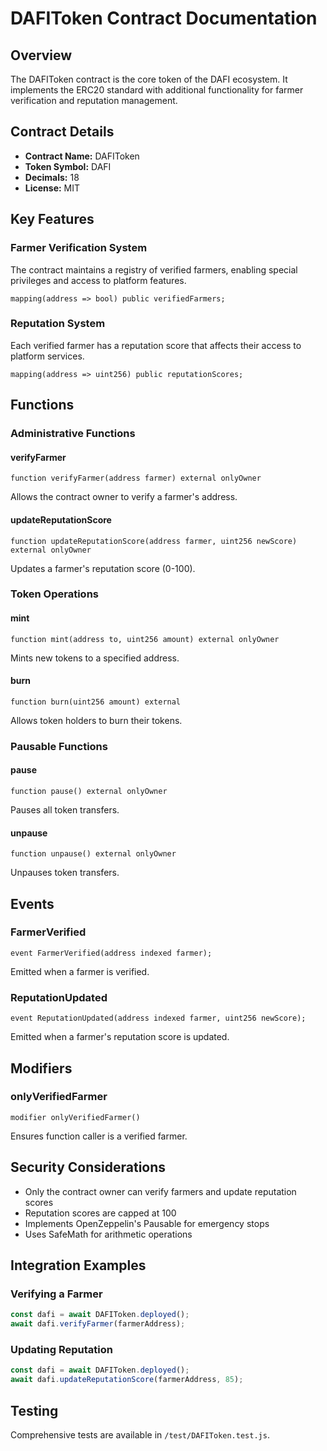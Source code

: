 # DAFIToken Contract Documentation

## Overview
The DAFIToken contract is the core token of the DAFI ecosystem. It implements the ERC20 standard with additional functionality for farmer verification and reputation management.

## Contract Details
- **Contract Name:** DAFIToken
- **Token Symbol:** DAFI
- **Decimals:** 18
- **License:** MIT

## Key Features

### Farmer Verification System
The contract maintains a registry of verified farmers, enabling special privileges and access to platform features.

```solidity
mapping(address => bool) public verifiedFarmers;
```

### Reputation System
Each verified farmer has a reputation score that affects their access to platform services.

```solidity
mapping(address => uint256) public reputationScores;
```

## Functions

### Administrative Functions

#### verifyFarmer
```solidity
function verifyFarmer(address farmer) external onlyOwner
```
Allows the contract owner to verify a farmer's address.

#### updateReputationScore
```solidity
function updateReputationScore(address farmer, uint256 newScore) external onlyOwner
```
Updates a farmer's reputation score (0-100).

### Token Operations

#### mint
```solidity
function mint(address to, uint256 amount) external onlyOwner
```
Mints new tokens to a specified address.

#### burn
```solidity
function burn(uint256 amount) external
```
Allows token holders to burn their tokens.

### Pausable Functions

#### pause
```solidity
function pause() external onlyOwner
```
Pauses all token transfers.

#### unpause
```solidity
function unpause() external onlyOwner
```
Unpauses token transfers.

## Events

### FarmerVerified
```solidity
event FarmerVerified(address indexed farmer);
```
Emitted when a farmer is verified.

### ReputationUpdated
```solidity
event ReputationUpdated(address indexed farmer, uint256 newScore);
```
Emitted when a farmer's reputation score is updated.

## Modifiers

### onlyVerifiedFarmer
```solidity
modifier onlyVerifiedFarmer()
```
Ensures function caller is a verified farmer.

## Security Considerations
- Only the contract owner can verify farmers and update reputation scores
- Reputation scores are capped at 100
- Implements OpenZeppelin's Pausable for emergency stops
- Uses SafeMath for arithmetic operations

## Integration Examples

### Verifying a Farmer
```javascript
const dafi = await DAFIToken.deployed();
await dafi.verifyFarmer(farmerAddress);
```

### Updating Reputation
```javascript
const dafi = await DAFIToken.deployed();
await dafi.updateReputationScore(farmerAddress, 85);
```

## Testing
Comprehensive tests are available in `/test/DAFIToken.test.js`.
